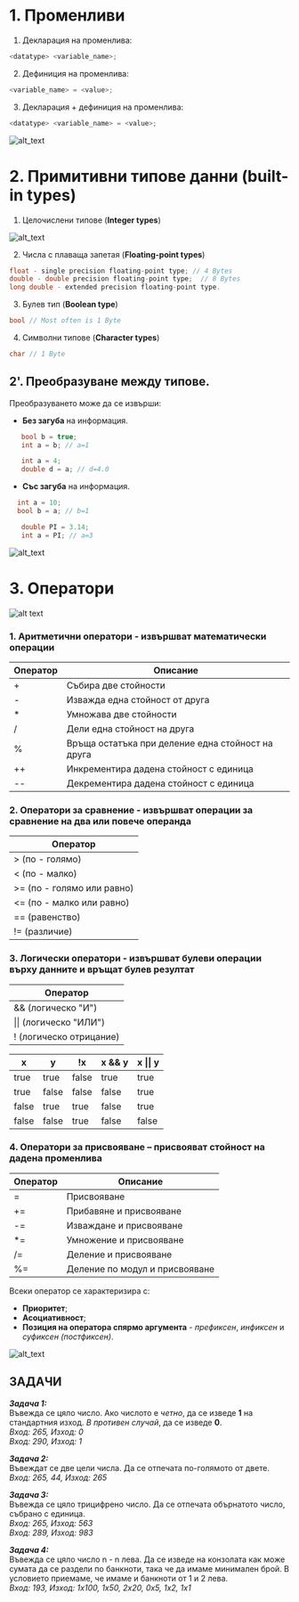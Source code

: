 # 1. Променливи

1. Декларация на променлива:
```c++
<datatype> <variable_name>;
```
2. Дефиниция на променлива:
```c++
<variable_name> = <value>;
```
3. Декларация + дефиниция на променлива:
```c++
<datatype> <variable_name> = <value>;
```
![alt_text](https://i.ibb.co/MfcrfYg/Variable.png)

# 2. Примитивни типове данни (built-in types)

1. Целочислени типове (**Integer types**)

![alt_text](https://i.ibb.co/QJGC8dN/Int.png)

2. Числа с плаваща запетая (**Floating-point types**)
```c++
float - single precision floating-point type; // 4 Bytes  
double - double precision floating-point type;  // 8 Bytes  
long double - extended precision floating-point type.
```

3. Булев тип (**Boolean type**)
```c++
bool // Most often is 1 Byte
```

4. Символни типове (**Character types**)
```c++
char // 1 Byte
```


## 2'. Преобразуване между типове.

Преобразуването може да се извърши:

 - **Без загуба** на информация.
 ```c++
	bool b = true;
	int a = b; // a=1
```
 ```c++
	int a = 4; 
	double d = a; // d=4.0 
```

 - **Със загуба** на информация.
  ```c++
	int a = 10;
	bool b = a; // b=1 
```
 ```c++
	double PI = 3.14;
	int a = PI; // a=3
```

![alt_text](https://i.ibb.co/6r30mB4/Conversion.png)

# 3. Оператори

![alt text](https://i.ibb.co/zGQYpDK/Operator.png)

 ### 1. Аритметични оператори - извършват математически операции
|Оператор|Описание|
|--|--|
|+|Събира две стойности|
|-|Изважда една стойност от друга|
|*|Умножава две стойности|
|/|Дели една стойност на друга|
|%|Връща остатъка при деление една стойност на друга|
|++|Инкрементира дадена стойност с единица|
|-\-|Декрементира дадена стойност с единица|

 ### 2. Оператори за сравнение - извършват операции за сравнение на два или повече операнда
|Оператор|
|--|
| > (по - голямо) |
| < (по - малко) |
| >= (по - голямо или равно) |
| <= (по - малко или равно) |
| == (равенство) |
| != (различие) |

 ### 3. Логически оператори - извършват булеви операции върху данните и връщат булев резултат  
|Оператор|  
|--|  
| && (логическо "И") |  
| \|\| (логическо "ИЛИ") |  
| ! (логическо отрицание) |  

|x  |y  | !x| x && y| x \|\| y|  
|--|--|--|--|--|  
| true | true  |false|true|true|  
| true | false |false|false|true|  
| false| true  |true|false|true|  
| false| false |true|false|false|  
 
 ### 4. Оператори за присвояване – присвояват стойност на дадена променлива  
 |Оператор|Описание|  
|--|--|  
|=|Присвояване|  
|+=|Прибавяне и присвояване|  
|-=|Изваждане и присвояване|  
|*=|Умножение и присвояване|  
|/=|Деление и присвояване|  
|%=|Деление по модул и присвояване| 

Всеки оператор се характеризира с:
- **Приоритет**;
- **Асоциативност**;
- **Позиция на оператора спярмо аргумента** -  *префиксен*, *инфиксен*  и  *суфиксен (постфиксен)*.

![alt_text](https://i.ibb.co/yd5b4JB/Priority.png)

## ЗАДАЧИ

***Задача 1:***  
Въвежда се цяло число. Ако числото е *четно*, да се изведе **1** на стандартния изход. *В противен случай*, да се изведе **0**.  
*Вход: 265, Изход: 0  
Вход: 290, Изход: 1*  

***Задача 2:***  
 Въвеждат се две цели числа. Да се отпечата по-голямото от двете.  
*Вход: 265, 44, Изход: 265*  

***Задача 3:***  
Въвежда се цяло трицифрено число. Да се отпечата обърнатото число, събрано с единица.  
*Вход: 265, Изход: 563  
Вход: 289, Изход: 983*  

***Задача 4:***  
Въвежда се цяло число n - n лева. Да се изведе на конзолата как може сумата да се раздели по банкноти, така че да имаме минимален брой. В условието приемаме, че имаме и банкноти от 1 и 2 лева.  
*Вход: 193, Изход: 1x100, 1x50, 2x20, 0x5, 1x2, 1x1*  
